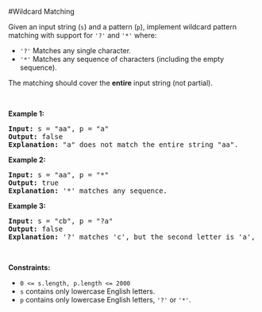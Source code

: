 #Wildcard Matching
<p>Given an input string (<code>s</code>) and a pattern (<code>p</code>), implement wildcard pattern matching with support for <code>'?'</code> and <code>'*'</code> where:</p>
<ul>
<li><code>'?'</code> Matches any single character.</li>
<li><code>'*'</code> Matches any sequence of characters (including the empty sequence).</li>
</ul>
<p>The matching should cover the <strong>entire</strong> input string (not partial).</p>
<p> </p>
<p><strong class="example">Example 1:</strong></p>
<pre><strong>Input:</strong> s = "aa", p = "a"
<strong>Output:</strong> false
<strong>Explanation:</strong> "a" does not match the entire string "aa".
</pre>
<p><strong class="example">Example 2:</strong></p>
<pre><strong>Input:</strong> s = "aa", p = "*"
<strong>Output:</strong> true
<strong>Explanation:</strong> '*' matches any sequence.
</pre>
<p><strong class="example">Example 3:</strong></p>
<pre><strong>Input:</strong> s = "cb", p = "?a"
<strong>Output:</strong> false
<strong>Explanation:</strong> '?' matches 'c', but the second letter is 'a', which does not match 'b'.
</pre>
<p> </p>
<p><strong>Constraints:</strong></p>
<ul>
<li><code>0 &lt;= s.length, p.length &lt;= 2000</code></li>
<li><code>s</code> contains only lowercase English letters.</li>
<li><code>p</code> contains only lowercase English letters, <code>'?'</code> or <code>'*'</code>.</li>
</ul>
